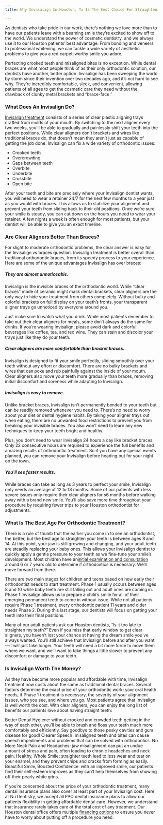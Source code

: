 ```yaml
---
title: Why Invasalign In Houston, Tx Is The Best Choice For Straightening Teeth

---
```

As dentists who take pride in our work, there’s nothing we love more than to have our patients leave with a beaming smile they’re excited to show off to the world. We understand the power of cosmetic dentistry, and we always use it to our Houston patients’ best advantage. From bonding and veneers to professional whitening, we can tackle a wide variety of aesthetic problems to give you a red carpet-worthy smile you adore.

Perfecting crooked teeth and misaligned bites is no exception. While dental braces are what most people think of as their only orthodontic solution, our dentists have another, better option. Invisalign has been sweeping the world by storm since their invention over two decades ago, and it’s not hard to see why. They’re incredibly comfortable, sleek, and convenient, allowing patients of all ages to get the cosmetic care they need without the drawback of clunky metal brackets and “brace-face.”

### What Does An Invisalign Do?

[Invisalign treatment](https://www.nudentistry.com/houston-tx/cosmetic-dentistry/invisalign/) consists of a series of clear plastic aligning trays crafted from molds of your mouth. By switching to the next aligner every two weeks, you’ll be able to gradually and painlessly shift your teeth into the perfect positions. While clear aligners don’t brackets and wires like traditional braces do, that doesn’t mean they aren’t just as capable of getting the job done. Invisalign can fix a wide variety of orthodontic issues:

* Crooked teeth
* Overcrowding
* Gaps between teeth
* Overbite
* Underbite
* Crossbite
* Open bite

After your teeth and bite are precisely where your Invisalign dentist wants, you will need to wear a retainer 24/7 for the next few months to a year just as you would with braces. This allows us to stabilize your alignment and prevent your teeth from sliding back to their old positions. Once we’re sure your smile is steady, you can cut down on the hours you need to wear your retainer. A few nights a week is often enough for most patients, but your dentist will be able to give you an exact timeline.

### Are Clear Aligners Better Than Braces?

For slight to moderate orthodontic problems, the clear answer is easy for the Invisalign vs braces question. Invisalign treatment is better overall than traditional orthodontic braces, from its speedy process to your experience. Here are some of the unique advantages Invisalign has over braces:

##### They are almost unnoticeable.

Invisalign is the invisible braces of the orthodontic world. While “clear braces” made of ceramic might mask dental brackets, clear aligners are the only way to hide your treatment from others completely. Without bulky and colorful brackets on full display on your teeth’s fronts, your transparent aligner trays go unnoticed by everyone around you.

Just make sure to watch what you drink. While most patients remember to take out their clear aligners for meals, some don’t always do the same for drinks. If you’re wearing Invisalign, please avoid dark and colorful beverages like coffee, tea, and red wine. They can stain and discolor your trays just like they do your teeth.

##### Clear aligners are more comfortable than bracket braces.

Invisalign is designed to fit your smile perfectly, sliding smoothly over your teeth without any effort or discomfort. There are no bulky brackets and wires that can poke and rub painfully against the inside of your mouth. Clear aligners also move your teeth more gradually than braces, removing initial discomfort and soreness while adapting to Invisalign.

##### Invisalign is easy to remove.

Unlike bracket braces, Invisalign isn’t permanently bonded to your teeth but can be readily removed whenever you need to. There’s no need to worry about your diet or dental hygiene habits. By taking your aligner trays out when eating, there are no unwanted food restrictions to prevent you from breaking your invisible braces. You also won’t need to learn any new techniques to keep your teeth bright and healthy.

Plus, you don’t need to wear Invisalign 24 hours a day like bracket braces. Only 22 consecutive hours are required to experience the full benefits and amazing results of orthodontic treatment. So if you have any special events planned, you can remove your Invisalign before heading out for your night on the town.

##### You'll see faster results.

While braces can take as long as 3 years to perfect your smile, Invisalign only needs an average of 12 to 18 months. Some of our patients with less severe issues only require their clear aligners for s6 months before walking away with a brand new smile. You’ll also save more time throughout your procedure by requiring fewer trips to your Houston orthodontist for adjustments.

### What Is The Best Age For Orthodontic Treatment?

There is a rule of thumb that the earlier you come in to see an orthodontist, the better, but the best age to straighten your teeth is between ages 8 and 14. At this point, your jaw is still growing and changing, and your adult teeth are steadily replacing your baby ones. This allows your Invisalign dentist to quickly apply a gentle pressure to your teeth as we fine-tune your smile’s development. Most children have an[initial examination and consultation](https://www.colgate.com/en-us/oral-health/cosmetic-dentistry/early-orthodontics/first-pediatric-orthodontist-visit-what-to-expect-0113) around 6 or 7 years old to determine if orthodontics is necessary. We’ll move forward from there.

There are two main stages for children and teens based on how early their orthodontist needs to start treatment. Phase 1 usually occurs between ages 8 and 10 while baby teeth are still falling out and adult ones are coming in. Phase 1 Invisalign allows us to prepare a child’s smile for all of their emerging permanent teeth to come in without issue. While not all patients require Phase 1 treatment, every orthodontic patient 11 years and older needs Phase 2. During this last stage, our dentists will focus on getting your teeth into their final positions.

Many of our adult patients ask our Houston dentists, “Is it too late to straighten my teeth?” Even if you miss that early window to get clear aligners, you haven’t lost your chance at having the dream smile you’ve always wanted. You’ll still achieve that Invisalign before and after you want—it will just take longer. Your teeth will need a bit more force to move them where we want, and we’ll want to take things a little slower to prevent any discomfort or damage to your teeth.

### Is Invisalign Worth The Money?

As they have become more popular and affordable with time, Invisalign treatment now costs about the same as traditional dental braces. Several factors determine the exact price of your orthodontic work: your oral health needs, if Phase 1 treatment is necessary, the severity of your alignment issues, who you see, and where you go. Most patients agree that Invisalign is well worth the cost. With clear aligners, you can enjoy the long list of benefits our patients love about having straight teeth:

Better Dental Hygiene: without crooked and crowded teeth getting in the way of each other, you’ll be able to brush and floss your teeth much more comfortably and efficiently. Say goodbye to those pesky cavities and gum disease for good! Clearer Speech: misaligned teeth and bites can cause speech impediments and problems that can be solved with orthodontics. No More Neck Pain and Headaches: jaw misalignment can put an undue amount of stress and pain, often leading to chronic headaches and neck pain. Healthy, Whole Smile: straighter teeth lead to less wear and tear on your enamel, and they prevent chips and cracks from forming as easily. Beautiful Smile, Boosted Confidence: with an improved smile, our patients find their self-esteem improves as they can’t help themselves from showing off their pearly white grins.

If you’re concerned about the price of your orthodontic treatment, many dental insurance plans also cover at least part of your Invisalign cost. Here at Nu Dentistry, we accept all PPO dental insurance plans to allow our patients flexibility in getting affordable dental care. However, we understand that insurance rarely takes care of the total cost of any treatment. Our Houston dental office offers multiple [financing options](https://www.nudentistry.com/dental-financing/) to ensure you never have to worry about putting off a procedure you need.